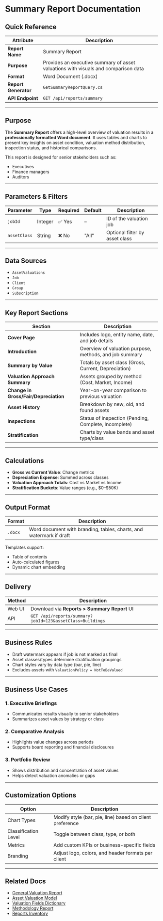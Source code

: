 # Summary Report Documentation

## Quick Reference

| Attribute            | Description                                                                        |
| -------------------- | ---------------------------------------------------------------------------------- |
| **Report Name**      | Summary Report                                                                     |
| **Purpose**          | Provides an executive summary of asset valuations with visuals and comparison data |
| **Format**           | Word Document (.docx)                                                              |
| **Report Generator** | `GetSummaryReportQuery.cs`                                                         |
| **API Endpoint**     | `GET /api/reports/summary`                                                         |

---

## Purpose

The **Summary Report** offers a high-level overview of valuation results in a **professionally formatted Word document**. It uses tables and charts to present key insights on asset condition, valuation method distribution, inspection status, and historical comparisons.

This report is designed for senior stakeholders such as:

* Executives
* Finance managers
* Auditors

---

## Parameters & Filters

| Parameter    | Type    | Required | Default | Description                    |
| ------------ | ------- | -------- | ------- | ------------------------------ |
| `jobId`      | Integer | ✅ Yes    | –       | ID of the valuation job        |
| `assetClass` | String  | ❌ No     | "All"   | Optional filter by asset class |

---

## Data Sources

* `AssetValuations`
* `Job`
* `Client`
* `Group`
* `Subscription`

---

## Key Report Sections

| Section                               | Description                                             |
| ------------------------------------- | ------------------------------------------------------- |
| **Cover Page**                        | Includes logo, entity name, date, and job details       |
| **Introduction**                      | Overview of valuation purpose, methods, and job summary |
| **Summary by Value**                  | Totals by asset class (Gross, Current, Depreciation)    |
| **Valuation Approach Summary**        | Assets grouped by method (Cost, Market, Income)         |
| **Change in Gross/Fair/Depreciation** | Year-on-year comparison to previous valuation           |
| **Asset History**                     | Breakdown by new, old, and found assets                 |
| **Inspections**                       | Status of inspection (Pending, Complete, Incomplete)    |
| **Stratification**                    | Charts by value bands and asset type/class              |

---

## Calculations

* **Gross vs Current Value**: Change metrics
* **Depreciation Expense**: Summed across classes
* **Valuation Approach Totals**: Cost vs Market vs Income
* **Stratification Buckets**: Value ranges (e.g., \$0–\$50K)

---

## Output Format

| Format  | Description                                                         |
| ------- | ------------------------------------------------------------------- |
| `.docx` | Word document with branding, tables, charts, and watermark if draft |

Templates support:

* Table of contents
* Auto-calculated figures
* Dynamic chart embedding

---

## Delivery

| Method | Description                                               |
| ------ | --------------------------------------------------------- |
| Web UI | Download via **Reports > Summary Report** UI              |
| API    | `GET /api/reports/summary?jobId=123&assetClass=Buildings` |

---

## Business Rules

* Draft watermark appears if job is not marked as final
* Asset classes/types determine stratification groupings
* Chart styles vary by data type (bar, pie, line)
* Excludes assets with `ValuationPolicy = NotToBeValued`

---

## Business Use Cases

### 1. Executive Briefings

* Communicates results visually to senior stakeholders
* Summarizes asset values by strategy or class

### 2. Comparative Analysis

* Highlights value changes across periods
* Supports board reporting and financial disclosures

### 3. Portfolio Review

* Shows distribution and concentration of asset values
* Helps detect valuation anomalies or gaps

---

## Customization Options

| Option               | Description                                              |
| -------------------- | -------------------------------------------------------- |
| Chart Types          | Modify style (bar, pie, line) based on client preference |
| Classification Level | Toggle between class, type, or both                      |
| Metrics              | Add custom KPIs or business-specific fields              |
| Branding             | Adjust logo, colors, and header formats per client       |

---

## Related Docs

* [General Valuation Report](GeneralValuationReport.md)
* [Asset Valuation Model](../Models/AssetValuation.md)
* [Valuation Fields Dictionary](../Dictionaries/Valuation_Fields_Dictionary.md)
* [Methodology Report](MethodologyReport.md)
* [Reports Inventory](Reports_Inventory.md)
